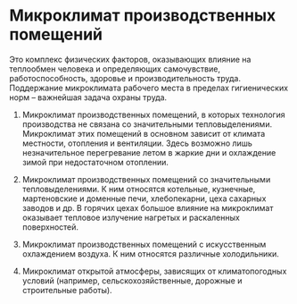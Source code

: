 # Микроклимат производственных помещений

Это комплекс физических факторов, оказывающих влияние на теплообмен человека и определяющих самочувствие, работоспособность, здоровье и производительность труда. Поддержание микроклимата рабочего места в пределах гигиенических норм – важнейшая задача охраны труда.

1) Микроклимат производственных помещений, в которых технология производства не связана со значительными тепловыделениями. Микроклимат этих помещений в основном зависит от климата местности, отопления и вентиляции. Здесь возможно лишь незначительное перегревание летом в жаркие дни и охлаждение зимой при недостаточном отоплении.

2) Микроклимат производственных помещений со значительными тепловыделениями. К ним относятся котельные, кузнечные, мартеновские и доменные печи, хлебопекарни, цеха сахарных заводов и др. В горячих цехах большое влияние на микроклимат оказывает тепловое излучение нагретых и раскаленных поверхностей.

3) Микроклимат производственных помещений с искусственным охлаждением воздуха. К ним относятся различные холодильники.

4) Микроклимат открытой атмосферы, зависящих от климатопогодных условий (например, сельскохозяйственные, дорожные и строительные работы).